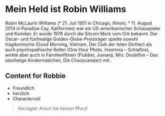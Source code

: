 # Mein Held ist Robin Williams

Robin McLaurin Williams (* 21. Juli 1951 in Chicago, Illinois; † 11. August 2014 in Paradise Cay, Kalifornien) war ein US-amerikanischer Schauspieler und Komiker. Er wurde 1978 durch die Sitcom Mork vom Ork bekannt. Der Oscar- und fünfmalige Golden-Globe-Preisträger spielte sowohl tragikomische (Good Morning, Vietnam, Der Club der toten Dichter) als auch psychopathische Rollen (One Hour Photo, Insomnia – Schlaflos), wirkte aber auch in Familienfilmen (Flubber, Jumanji, Mrs. Doubtfire – Das stachelige Kindermädchen, Die Chaoscamper) mit.


## Content for Robbie

* Freundlich
* herzlich
* Charactervoll 


> Verzagter Arsch hat keinen Pfurz!

 

